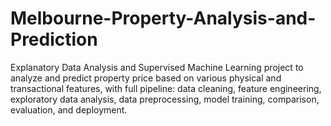 # Melbourne-Property-Analysis-and-Prediction
Explanatory Data Analysis and Supervised Machine Learning project to analyze and predict property price based on various physical and transactional features, with full pipeline: data cleaning, feature engineering, exploratory data analysis, data preprocessing, model training, comparison, evaluation, and deployment.
